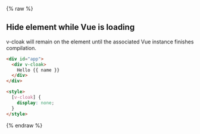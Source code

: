 ---
---

{% raw %}

## Hide element while Vue is loading

v-cloak will remain on the element until the associated Vue instance finishes compilation.

```html
<div id="app">
  <div v-cloak>
    Hello {{ name }}
  </div>
</div>

<style>
  [v-cloak] {
    display: none;
  }
</style>
```

{% endraw %}
